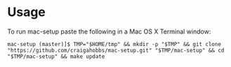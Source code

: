 Usage
=====

To run mac-setup paste the following in a Mac OS X Terminal window:

    mac-setup (master)]$ TMP="$HOME/tmp" && mkdir -p "$TMP" && git clone "https://github.com/craigahobbs/mac-setup.git" "$TMP/mac-setup" && cd "$TMP/mac-setup" && make update

